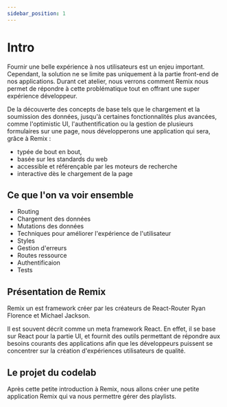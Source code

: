 ```yaml
---
sidebar_position: 1
---
```


# Intro

Fournir une belle expérience à nos utilisateurs est un enjeu important. Cependant, la solution ne se limite pas uniquement à la partie front-end de nos applications. Durant cet atelier, nous verrons comment Remix nous permet de répondre à cette problématique tout en offrant une super expérience développeur.

De la découverte des concepts de base tels que le chargement et la soumission des données, jusqu'à certaines fonctionnalités plus avancées, comme l'optimistic UI, l'authentification ou la gestion de plusieurs formulaires sur une page, nous développerons une application qui sera, grâce à Remix :

- typée de bout en bout,
- basée sur les standards du web
- accessible et référençable par les moteurs de recherche
- interactive dès le chargement de la page

## Ce que l'on va voir ensemble

- Routing
- Chargement des données
- Mutations des données
- Techniques pour améliorer l'expérience de l'utilisateur
- Styles
- Gestion d'erreurs
- Routes ressource
- Authentificaion
- Tests

## Présentation de Remix

Remix un est framework créer par les créateurs de React-Router Ryan Florence et Michael Jackson.

Il est souvent décrit comme un meta framework React. En effet, il se base sur React pour la partie UI, et fournit des outils permettant de répondre aux besoins courants des applications afin que les développeurs puissent se concentrer sur la création d'expériences utilisateurs de qualité.

## Le projet du codelab

Après cette petite introduction à Remix, nous allons créer une petite application Remix qui va nous permettre gérer des playlists.

